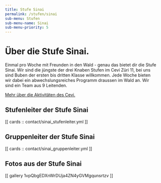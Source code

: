 ```yaml
---
title: Stufe Sinai
permalink: /stufen/sinai
sub-menu: Stufen
sub-menu-name: Sinai
sub-menu-priority: 5
---
```


# Über die Stufe Sinai.

Einmal pro Woche mit Freunden in den Wald - genau das bietet dir die Stufe Sinai. Wir sind die jüngste der drei Knaben
Stufen im Cevi Züri 11, bei uns sind Buben der ersten bis dritten Klasse willkommen. Jede Woche bieten wir dabei ein
abwechslungsreiches Programm draussen im Wald an. Wir sind ein Team aus 9 Leitenden.

[Mehr über die Aktivitäten des Cevi.](/ueber-uns)

## Stufenleiter der Stufe Sinai

[[ cards :: contact/sinai_stufenleiter.yml ]]

## Gruppenleiter der Stufe Sinai

[[ cards :: contact/sinai_gruppenleiter.yml ]]

## Fotos aus der Stufe Sinai

[[ gallery 1vpQbgEDXnWrDUja4ZN4yGVMgqunsrtzv ]]
